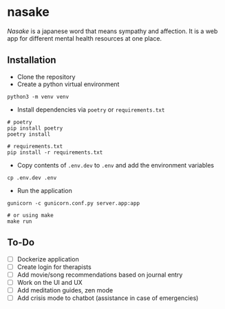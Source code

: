 # nasake
*Nasake* is a japanese word that means sympathy and affection. It is a web app for different mental health resources at one place.

## Installation
- Clone the repository
- Create a python virtual environment
```shell
python3 -m venv venv
```
- Install dependencies via `poetry` or `requirements.txt`
```shell
# poetry
pip install poetry
poetry install

# requirements.txt
pip install -r requirements.txt
```
- Copy contents of `.env.dev` to `.env` and add the environment variables
```shell
cp .env.dev .env
```
- Run the application
```shell
gunicorn -c gunicorn.conf.py server.app:app

# or using make
make run
```

## To-Do
- [ ] Dockerize application
- [ ] Create login for therapists
- [ ] Add movie/song recommendations based on journal entry
- [ ] Work on the UI and UX
- [ ] Add meditation guides, zen mode
- [ ] Add crisis mode to chatbot (assistance in case of emergencies)